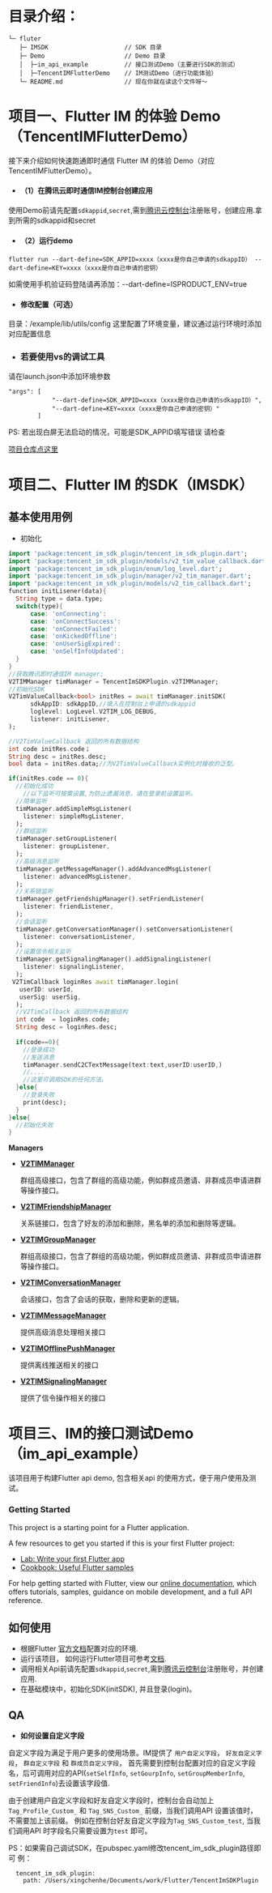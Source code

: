 
# 目录介绍：
```
└─ fluter 
   ├─ IMSDK                     // SDK 目录
   ├─ Demo                      // Demo 目录
   │  ├─im_api_example          // 接口测试Demo（主要进行SDK的测试）
   │  ├─TencentIMFlutterDemo    // IM测试Demo（进行功能体验）
   └─ README.md                 // 现在你就在读这个文件呀～
```


# 项目一、Flutter IM 的体验 Demo（TencentIMFlutterDemo）
接下来介绍如何快速跑通即时通信 Flutter IM 的体验 Demo（对应TencentIMFlutterDemo）。
- #### （1）在腾讯云即时通信IM控制台创建应用
使用Demo前请先配置`sdkappid`,`secret`,需到[腾讯云控制台](https://cloud.tencent.com/product/im)注册账号，创建应用.拿到所需的sdkappid和secret

- #### （2）运行demo

```
flutter run --dart-define=SDK_APPID=xxxx（xxxx是你自己申请的sdkappID） --dart-define=KEY=xxxx（xxxx是你自己申请的密钥）
```
如需使用手机验证码登陆请再添加：--dart-define=ISPRODUCT_ENV=true

- #### 修改配置（可选）
目录：/example/lib/utils/config
这里配置了环境变量，建议通过运行环境时添加对应配置信息

- ### 若要使用vs的调试工具
请在launch.json中添加环境参数
```
"args": [
            "--dart-define=SDK_APPID=xxxx（xxxx是你自己申请的sdkappID）",
            "--dart-define=KEY=xxxx（xxxx是你自己申请的密钥）"
        ]
```

PS: 若出现白屏无法启动的情况，可能是SDK_APPID填写错误 请检查

[项目仓库点这里](https://cloud.tencent.com/product/im)


# 项目二、Flutter IM 的SDK（IMSDK）
## 基本使用用例

- 初始化

```dart
import 'package:tencent_im_sdk_plugin/tencent_im_sdk_plugin.dart';
import 'package:tencent_im_sdk_plugin/models/v2_tim_value_callback.dart';
import 'package:tencent_im_sdk_plugin/enum/log_level.dart';
import 'package:tencent_im_sdk_plugin/manager/v2_tim_manager.dart';
import 'package:tencent_im_sdk_plugin/models/v2_tim_callback.dart';
function initLisener(data){
  String type = data.type;
  switch(type){
      case: 'onConnecting':
      case: 'onConnectSuccess':
      case: 'onConnectFailed':
      case: 'onKickedOffline':
      case: 'onUserSigExpired':
      case: 'onSelfInfoUpdated':
  }
}
//获取腾讯即时通信IM manager;
V2TIMManager timManager = TencentImSDKPlugin.v2TIMManager;
//初始化SDK
V2TimValueCallback<bool> initRes = await timManager.initSDK(
      sdkAppID: sdkAppID,//填入在控制台上申请的sdkappid
      loglevel: LogLevel.V2TIM_LOG_DEBUG,
      listener: initLisener,
);

//V2TimValueCallback 返回的所有数据结构
int code initRes.code；
String desc = initRes.desc;
bool data = initRes.data;//为V2TimValueCallback实例化时接收的泛型。

if(initRes.code == 0){
  //初始化成功
 	//以下监听可按需设置,为防止遗漏消息，请在登录前设置监听。
  //简单监听
  timManager.addSimpleMsgListener(
    listener: simpleMsgListener,
  );
  //群组监听
  timManager.setGroupListener(
    listener: groupListener,
  );
  //高级消息监听
  timManager.getMessageManager().addAdvancedMsgListener(
    listener: advancedMsgListener,
  );
  //关系链监听
  timManager.getFriendshipManager().setFriendListener(
    listener: friendListener,
  );
  //会话监听
  timManager.getConversationManager().setConversationListener(
    listener: conversationListener,
  );
  //设置信令相关监听
  timManager.getSignalingManager().addSignalingListener(
    listener: signalingListener,
  );
 V2TimCallback loginRes await timManager.login(
   userID: userId,
   userSig: userSig,
  );
  //V2TimCallback 返回的所有数据结构
  int code  = loginRes.code;
  String desc = loginRes.desc;
  
  if(code==0){
    //登录成功
    //发送消息
    timManager.sendC2CTextMessage(text:text,userID:userID,)
    //....
    //这里可调用SDK的任何方法。
  }else{
    //登录失败
    print(desc);
  }
}else{
  //初始化失败
}

```



**Managers**

- [**V2TIMManager**](https://pub.dev/documentation/tencent_im_sdk_plugin/latest/manager_v2_tim_manager/V2TIMManager-class.html)

  群组高级接口，包含了群组的高级功能，例如群成员邀请、非群成员申请进群等操作接口。

  

- [**V2TIMFriendshipManager**](https://pub.dev/documentation/tencent_im_sdk_plugin/latest/manager_v2_tim_friendship_manager/V2TIMFriendshipManager-class.html)

  关系链接口，包含了好友的添加和删除，黑名单的添加和删除等逻辑。

  

- [**V2TIMGroupManager**](https://pub.dev/documentation/tencent_im_sdk_plugin/latest/manager_v2_tim_group_manager/V2TIMGroupManager-class.html)

  群组高级接口，包含了群组的高级功能，例如群成员邀请、非群成员申请进群等操作接口。

  

- [**V2TIMConversationManager**](https://pub.dev/documentation/tencent_im_sdk_plugin/latest/manager_v2_tim_conversation_manager/V2TIMConversationManager-class.html)

  会话接口，包含了会话的获取，删除和更新的逻辑。

  

- [**V2TIMMessageManager**](https://pub.dev/documentation/tencent_im_sdk_plugin/latest/manager_v2_message_tim_manager/V2TIMMessageManager-class.html)

  提供高级消息处理相关接口

  

- [**V2TIMOfflinePushManager**](https://pub.dev/documentation/tencent_im_sdk_plugin/latest/manager_v2_tim_offline_push_manager/V2TIMOfflinePushManager-class.html)

  提供离线推送相关的接口

  

- [**V2TIMSignalingManager**](https://pub.dev/documentation/tencent_im_sdk_plugin/latest/manager_v2_tim_signaling_manager/V2TIMSignalingManager-class.html) 

  提供了信令操作相关的接口

  




# 项目三、IM的接口测试Demo（im_api_example） 
该项目用于构建Flutter api demo, 包含相关api 的使用方式，便于用户使用及测试。

### Getting Started

This project is a starting point for a Flutter application.

A few resources to get you started if this is your first Flutter project:

- [Lab: Write your first Flutter app](https://flutter.dev/docs/get-started/codelab)
- [Cookbook: Useful Flutter samples](https://flutter.dev/docs/cookbook)

For help getting started with Flutter, view our
[online documentation](https://flutter.dev/docs), which offers tutorials,
samples, guidance on mobile development, and a full API reference.

## 如何使用
- 根据Flutter [官方文档](https://flutter.dev/docs/get-started/install)配置对应的环境.
- 运行该项目， 如何运行Flutter项目可参考[文档](https://flutter.dev/docs/get-started/codelab).
- 调用相关Api前请先配置`sdkappid`,`secret`,需到[腾讯云控制台](https://cloud.tencent.com/product/im)注册账号，并创建应用.
- 在基础模块中，初始化SDK(initSDK), 并且登录(login)。

## QA
- **如何设置自定义字段**

自定义字段为满足于用户更多的使用场景。IM提供了 `用户自定义字段`， `好友自定义字段`， `群自定义字段` 和 `群成员自定义字段`， 首先需要到控制台配置对应的自定义字段名，后可调用对应的API(`setSelfInfo`, `setGourpInfo`, `setGroupMemberInfo`, `setFriendInfo`)去设置该字段值.

由于创建用户自定义字段和好友自定义字段时，控制台会自动加上 `Tag_Profile_Custom_` 和 `Tag_SNS_Custom_` 前缀，当我们调用API 设置该值时，不需要加上该前缀。 例如在控制台好友自定义字段为`Tag_SNS_Custom_test`, 当我们调用API 时字段名只需要设置为`test` 即可。

PS：如果需自己调试SDK，在pubspec.yaml修改tencent_im_sdk_plugin路径即可
例：
```
  tencent_im_sdk_plugin: 
    path: /Users/xingchenhe/Documents/work/Flutter/TencentImSDKPlugin
```

